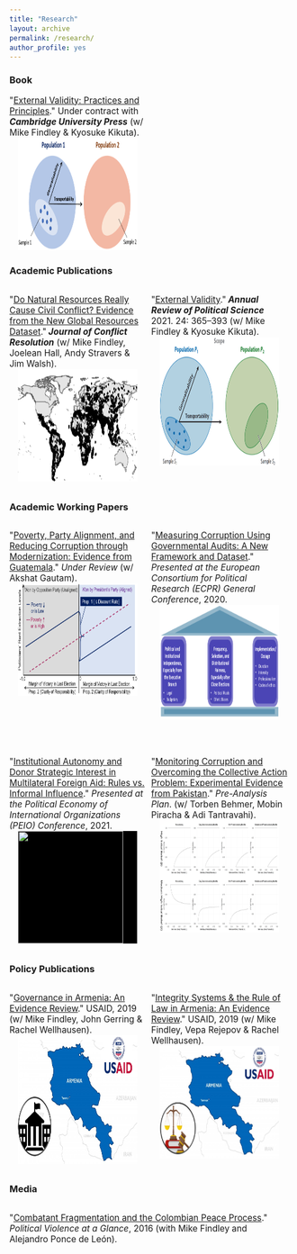 ```yaml
---
title: "Research"
layout: archive
permalink: /research/
author_profile: yes
---
```


<style>
.thumbnail {
    background-color: black;
    height: 200px;
    display: inline-block; 
    background-size: cover; 
    background-position: center;
    background-repeat: no-repeat;
    margin-left: 6%;
    margin-right: 6%;
}
</style>

<style>
.thumbnail1 {
    background-color: black;
    height: 229px;
    display: inline-block; 
    background-size: cover; 
    background-position: center;
    background-repeat: no-repeat;
    margin-left: 6%;
    margin-right: 6%;
}
</style>

### Book

<p style="font-size: 11.5pt; width: 48%; text-align: left; margin-right: 2%;">"<a href="https://mikedenly.com/research/external-validity-book">External Validity: Practices and Principles</a>." Under contract with <b><i>Cambridge University Press</i></b> (w/ Mike Findley & Kyosuke Kikuta).<br><a href="https://mikedenly.com/research/external-validity-book"><img src="/images/ev2.png" class="thumbnail" style="width: 88%;"></a></p> 

### Academic Publications 

<p style="float: left; font-size: 11.5pt; text-align: left; width: 48%; margin-right: 2%; margin-bottom: 0.5em;">"<a href="https://mikedenly.com/research/natural-resources-conflict">Do Natural Resources Really Cause Civil Conflict? Evidence from the New Global Resources Dataset</a>."<b><i> Journal of Conflict Resolution</i></b> (w/ Mike Findley, Joelean Hall, Andy Stravers & Jim Walsh).<a href="https://mikedenly.com/research/natural-resources-conflict"><img src="/images/world_nr.png" class="thumbnail" style="width: 88%"></a></p>
<p style="float: right; font-size: 11.5pt; text-align: left; width: 48%; margin-right: 2%; margin-bottom: 0.5em;">"<a href="https://mikedenly.com/research/external-validity-arps">External Validity</a>."<b><i> Annual Review of Political Science</i></b> 2021. 24: 365–393 (w/ Mike Findley & Kyosuke Kikuta).<a href="https://mikedenly.com/research/external-validity-arps"><img src="/images/ev.png" class="thumbnail1" style="width: 88%"></a></p> 
<div style="clear:both"></div>

### Academic Working Papers

<p style="float: left; font-size: 11.5pt; text-align: left; width: 48%; margin-right: 2%; margin-bottom: 0.5em;">"<a href="https://mikedenly.com/research/poverty-alignment-corruption2">Poverty, Party Alignment, and Reducing Corruption through Modernization: Evidence from Guatemala</a>."<i> Under Review</i> (w/ Akshat Gautam).<a href="https://mikedenly.com/research/poverty-alignment-corruption2"><img src="/images/prop1and2.png" class="thumbnail" style="width: 88%"></a></p>
<p style="float: right; font-size: 11.5pt; text-align: left; width: 48%; margin-right: 2%; margin-bottom: 0.5em;">"<a href="https://mikedenly.com/research/audit-measurement">Measuring Corruption Using Governmental Audits: A New Framework and Dataset</a>."<i> Presented at the European Consortium for Political Research (ECPR) General Conference</i>, 2020.<a href="https://mikedenly.com/research/audit-measurement"><img src="/images/new_pillars.png" class="thumbnail" style="width: 88%"></a></p> 
<div style="clear:both"></div>
<p style="float: left; font-size: 11.5pt; text-align: left; width: 98%; margin-right: 2%; margin-bottom: 0.5em;">&nbsp;</p>

<p style="float: left; font-size: 11.5pt; text-align: left; width: 48%; margin-right: 2%; margin-bottom: 0.5em;">"<a href="https://mikedenly.com/research/aid-strategic">Institutional Autonomy and Donor Strategic Interest in Multilateral Foreign Aid: Rules vs. Informal Influence</a>."<i> Presented at the Political Economy of International Organizations (PEIO) Conference</i>, 2021. <a href="https://mikedenly.com/research/aid-strategic"><img src="/images/foreign_aid.png" class="thumbnail" style="width: 88%"></a></p>
<p style="float: right; font-size: 11.5pt; text-align: left; width: 48%; margin-right: 2%; margin-bottom: 0.5em;">"<a href="https://mikedenly.com/research/monitoring-corruption-collective-action-problem">Monitoring Corruption and Overcoming the Collective Action Problem: Experimental Evidence from Pakistan</a>."<i> Pre-Analysis Plan</i>. (w/ Torben Behmer, Mobin Piracha & Adi Tantravahi). <a href="https://mikedenly.com/research/monitoring-corruption-collective-action-problem"><img src="/images/trace_plots2.png" class="thumbnail" style="width: 88%"></a></p> 
<div style="clear:both"></div>

### Policy Publications 

<p style="float: left; font-size: 11.5pt; text-align: left; width: 48%; margin-right: 2%; margin-bottom: 0.5em;">"<a href="https://pdf.usaid.gov/pdf_docs/PA00TNMG.pdf">Governance in Armenia: An Evidence Review</a>." USAID, 2019 (w/ Mike Findley, John Gerring & Rachel Wellhausen).<a href="https://pdf.usaid.gov/pdf_docs/PA00TNMG.pdf"><img src="/images/usaid_armenia_governance.png" class="thumbnail1" style="width: 88%"></a></p>
<p style="float: right; font-size: 11.5pt; text-align: left; width: 48%; margin-right: 2%; margin-bottom: 0.5em;">"<a href="https://pdf.usaid.gov/pdf_docs/PA00TNMJ.pdf">Integrity Systems & the Rule of Law in Armenia: An Evidence Review</a>." USAID, 2019 (w/ Mike Findley, Vepa Rejepov & Rachel Wellhausen). <a href="https://pdf.usaid.gov/pdf_docs/PA00TNMJ.pdf"><img src="/images/usaid_armenia_rol.png" class="thumbnail" style="width: 88%"></a></p> 
<div style="clear:both"></div>

### Media

<p style="float: left; font-size: 11.5pt; text-align: left; width: 98%; margin-right: 2%; margin-bottom: 0.5em;">"<a href="https://politicalviolenceataglance.org/2016/05/09/spoiler-alert-combatant-fragmentation-and-the-colombian-peace-process/">Combatant Fragmentation and the Colombian Peace Process</a>."<i> Political Violence at a Glance</i>, 2016 (with Mike Findley and Alejandro Ponce de León).</p>
<div style="clear:both"></div>

